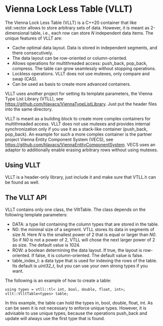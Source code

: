 # Vienna Lock Less Table (VLLT)

The Vienna Lock Less Table (VLLT) is a C++20 container that like std::vector allows to store arbitrary sets of data. However, it is meant as 2-dimensional table, i.e., each row can store *N* independent data items. The unique features of VLLT are:
* Cache optimal data layout. Data is stored in independent segments, and there consecutively.
* The data layout can be row-oriented or column-oriented.
* Allows operations for multithreaded access: push_back, pop_back, compress. The table can grow seamlessly without stopping operations.
* Lockless operations. VLLT does not use mutexes, only compare and swap (CAS).
* Can be used as basis to create more advanced containers.

VLLT uses another project for setting its template parameters, the Vienna Type List Library (VTLL), see https://github.com/hlavacs/ViennaTypeListLibrary. Just put the header files into the same directory.

VLLT is meant as a building block to create more complex containers for multithreaded access. VLLT does not use mutexes and provides internal synchronization only if you use it as a stack-like container (push_back, pop_back). An example for such a more complex container is the partner project Vienna Entity Component System (VECS), see https://github.com/hlavacs/ViennaEntityComponentSystem. VECS uses an adaptor to additionally enable erasing arbitrary rows without using mutexes.

## Using VLLT

VLLT is a header-only library, just include it and make sure that VTLL.h can be found as well.


## The VLLT API

VLLT contains only one class, the VlltTable. The class depends on the following template parameters:
* DATA: a type list containing the column types that are stored in the table.
* N0: the minimal size of a segment. VTLL stores its data in segments of size *N*. Here *N* is the smallest power of 2 that is equal or larger than *N0*. So if *N0* is not a power of 2, VTLL will chose the next larger power of 2 as size. The default value is 1024.
* ROW: a boolean determining the data layout. If true, the layout is row-oriented. If false, it is column-oriented. The default value is false.
* table_index_t: a data type that is used for indexing the rows of the table. Its default is *uint32_t*, but you can use your own strong types if you want.

The following is an example of how to create a table:

    using types = vtll::tl< int, bool, double, float, int>;
    vllt::VlltTable<types> table;

In this example, the table can hold the types in, bool, double, float, int. As can be seen it is not necessary to enforce unique types. However, it is advisable to use unique types, because the operations push_back and update will always use the first type that is found.
